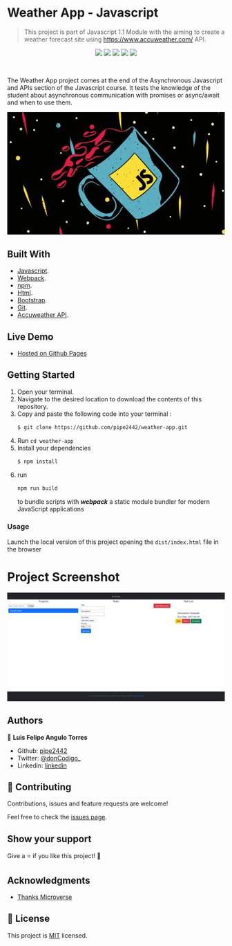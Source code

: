 # Weather App - Javascript


> This project is part of Javascript 1.1 Module with the aiming to create a weather forecast site using https://www.accuweather.com/ API.

<p align="center">
    <a href="https://img.shields.io/badge/Microverse-blueviolet" alt="Contributors">
        <img src="https://img.shields.io/badge/Microverse-blueviolet" /></a>
    <a href="https://www.javascript.com/" alt="JS">
        <img src="https://img.shields.io/badge/javaScript-ES6-yellow" /></a>
    <a href="https://webpack.js.org//" alt="Webpack">
        <img src="https://img.shields.io/badge/Webpack.js-5.21.2-blue" /></a>
    <a href="https://eslint.org/" alt="Eslint">
        <img src="https://img.shields.io/badge/eslint-6.8.0-red" /></a>
    <a href="https://stylelint.io/" alt="Stylelint">
        <img src="https://img.shields.io/badge/Stylelint-13.3.x-green" /></a>
</p>

<br/>

The Weather App project comes at the end of the Asynchronous Javascript and APIs section of the Javascript course. It tests the knowledge of the student about asynchronous communication with promises or async/await and when to use them.

![screenshot](https://github.com/pipe2442/tictactoe_javascript/blob/feature_tictactoe/assets/images/javascript.png)

## Built With

- [Javascript](https://www.javascript.com/).
- [Webpack](https://webpack.js.org/).
- [npm](https://www.npmjs.com/).
- [Html](https://html.com/).
- [Bootstrap](https://getbootstrap.com/).
- [Git](https://www.w3.org/Style/CSS/Overview.en.html).
- [Accuweather API](https://developer.accuweather.com/).

## Live Demo

- [Hosted on Github Pages](https://pipe2442.github.io/weather-app/)

## Getting Started

1. Open your terminal.
2. Navigate to the desired location to download the contents of this repository.
3. Copy and paste the following code into your terminal :
   ```bash
   $ git clone https://github.com/pipe2442/weather-app.git
   ```
4. Run `cd weather-app`
5. Install your dependencies 
    ```bash
    $ npm install
    ```
6. run
    ```bash
    npm run build
    ``` 
    to bundle scripts with **_webpack_** a static module bundler for modern JavaScript applications

### Usage
Launch the local version of this project opening the `dist/index.html` file in the browser


# Project Screenshot
![screenshot](https://github.com/carloso0114/todo-list-js/blob/feature-todo-list/dist/images/screenshot.png)

## Authors

👤 **Luis Felipe Angulo Torres**

- Github: [pipe2442](https://github.com/pipe2442)
- Twitter: [@donCodigo_](https://twitter.com/donCodigo_)
- Linkedin: [linkedin](https://www.linkedin.com/in/luis-felipe-angulo-torres-95098b139/)

## 🤝 Contributing

Contributions, issues and feature requests are welcome!

Feel free to check the [issues page](https://github.com/pipe2442/weather-app/issues).

## Show your support

Give a ⭐️ if you like this project! 🤝 

## Acknowledgments

- [Thanks Microverse](https://github.com/microverseinc)
  
## 📝 License

This project is [MIT](LICENSE) licensed.
